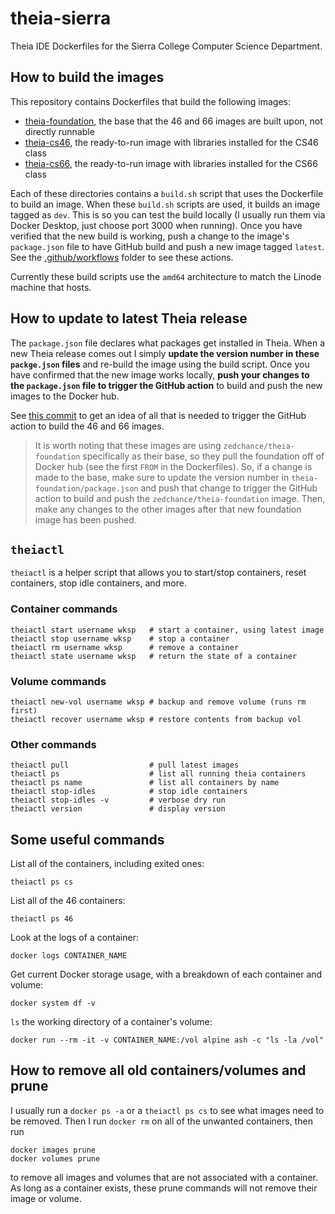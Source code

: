 # theia-sierra

Theia IDE Dockerfiles for the Sierra College Computer Science Department.

## How to build the images

This repository contains Dockerfiles that build the following images:

- [theia-foundation](https://github.com/zedchance/theia-sierra/tree/master/theia-foundation), the base that the 46 and 66 images are built upon, not directly runnable
- [theia-cs46](https://github.com/zedchance/theia-sierra/tree/master/theia-cs46), the ready-to-run image with libraries installed for the CS46 class
- [theia-cs66](https://github.com/zedchance/theia-sierra/tree/master/theia-cs66), the ready-to-run image with libraries installed for the CS66 class

Each of these directories contains a `build.sh` script that uses the Dockerfile to build an image.
When these `build.sh` scripts are used, it builds an image tagged as `dev`.
This is so you can test the build locally (I usually run them via Docker Desktop, just choose port 3000 when running).
Once you have verified that the new build is working, push a change to the image's `package.json` file to have GitHub build and push a new image tagged `latest`.
See the [.github/workflows](https://github.com/zedchance/theia-sierra/tree/master/.github/workflows) folder to see these actions.

Currently these build scripts use the `amd64` architecture to match the Linode machine that hosts.

## How to update to latest Theia release

The `package.json` file declares what packages get installed in Theia.
When a new Theia release comes out I simply **update the version number in these `packge.json` files** and re-build the image using the build script.
Once you have confirmed that the new image works locally, **push your changes to the `package.json` file to trigger the GitHub action** to build and push the new images to the Docker hub.

See [this commit](https://github.com/zedchance/theia-sierra/commit/d8adfdeb996ea61901d79e09ac1fda9977505554) to get an idea of all that is needed to trigger the GitHub action to build the 46 and 66 images.

> It is worth noting that these images are using `zedchance/theia-foundation` specifically as their base, so they pull the foundation off of Docker hub (see the first `FROM` in the Dockerfiles).
So, if a change is made to the base, make sure to update the version number in `theia-foundation/package.json` and push that change to trigger the GitHub action to build and push the `zedchance/theia-foundation` image.
Then, make any changes to the other images after that new foundation image has been pushed.

## `theiactl`

`theiactl` is a helper script that allows you to start/stop containers, reset containers, stop idle containers, and more.

### Container commands

```
theiactl start username wksp   # start a container, using latest image
theiactl stop username wksp    # stop a container
theiactl rm username wksp      # remove a container
theiactl state username wksp   # return the state of a container
```

### Volume commands

```
theiactl new-vol username wksp # backup and remove volume (runs rm first)
theiactl recover username wksp # restore contents from backup vol
```

### Other commands

```
theiactl pull                  # pull latest images
theiactl ps                    # list all running theia containers
theiactl ps name               # list all containers by name
theiactl stop-idles            # stop idle containers
theiactl stop-idles -v         # verbose dry run
theiactl version               # display version
```

## Some useful commands

List all of the containers, including exited ones:

```
theiactl ps cs
```

List all of the 46 containers:

```
theiactl ps 46
```

Look at the logs of a container:

```
docker logs CONTAINER_NAME
```

Get current Docker storage usage, with a breakdown of each container and volume:

```
docker system df -v
```

`ls` the working directory of a container's volume:

```
docker run --rm -it -v CONTAINER_NAME:/vol alpine ash -c "ls -la /vol"
```

## How to remove all old containers/volumes and prune

I usually run a `docker ps -a` or a `theiactl ps cs` to see what images need to be removed.
Then I run `docker rm` on all of the unwanted containers, then run

```
docker images prune
docker volumes prune
```

to remove all images and volumes that are not associated with a container.
As long as a container exists, these prune commands will not remove their image or volume.

